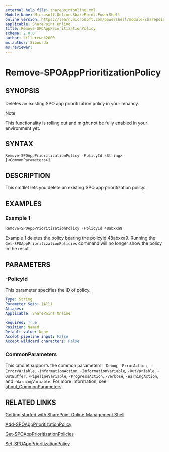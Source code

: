 ```yaml
---
external help file: sharepointonline.xml
Module Name: Microsoft.Online.SharePoint.PowerShell
online version: https://learn.microsoft.com/powershell/module/sharepoint-online/Remove-SPOAppPrioritizationPolicy
applicable: SharePoint Online
title: Remove-SPOAppPrioritizationPolicy
schema: 2.0.0
author: killerewok2000
ms.author: Sibourda
ms.reviewer:
---
```


# Remove-SPOAppPrioritizationPolicy

## SYNOPSIS

Deletes an existing SPO app prioritization policy in your tenancy.  
> [!NOTE]
> This functionality is rolling out and might not be fully enabled in your environment yet. 
## SYNTAX

```
Remove-SPOAppPrioritizationPolicy -PolicyId <String> [<CommonParameters>]
```

## DESCRIPTION

This cmdlet lets you delete an existing SPO app prioritization policy.  

## EXAMPLES

### Example 1

```powershell
Remove-SPOAppPrioritizationPolicy -PolicyId 48abxxa9 
```

Example 1 deletes the policy bearing the policyId 48abxxa9. Running the `Get-SPOAppPrioritizationPolicies` command will no longer show the policy in the result. 

## PARAMETERS

### -PolicyId 

This parameter specifies the ID of policy.
```yaml
Type: String
Parameter Sets: (All)
Aliases:
Applicable: SharePoint Online

Required: True
Position: Named
Default value: None
Accept pipeline input: False
Accept wildcard characters: False
```
### CommonParameters
This cmdlet supports the common parameters: `-Debug`, `-ErrorAction`, `-ErrorVariable`, `-InformationAction`, `-InformationVariable`, `-OutVariable`, `-OutBuffer`, `-PipelineVariable`, `-ProgressAction`, `-Verbose`, `-WarningAction`, and `-WarningVariable`. For more information, see [about_CommonParameters](/powershell/module/microsoft.powershell.core/about/about_commonparameters).

## RELATED LINKS

[Getting started with SharePoint Online Management Shell](/powershell/sharepoint/sharepoint-online/connect-sharepoint-online)

[Add-SPOAppPrioritizationPolicy](./Add-SPOAppPrioritizationPolicy.md)

[Get-SPOAppPrioritizationPolicies](./Get-SPOAppPrioritizationPolicies.md)

[Set-SPOAppPrioritizationPolicy](./Set-SPOAppPrioritizationPolicy.md)